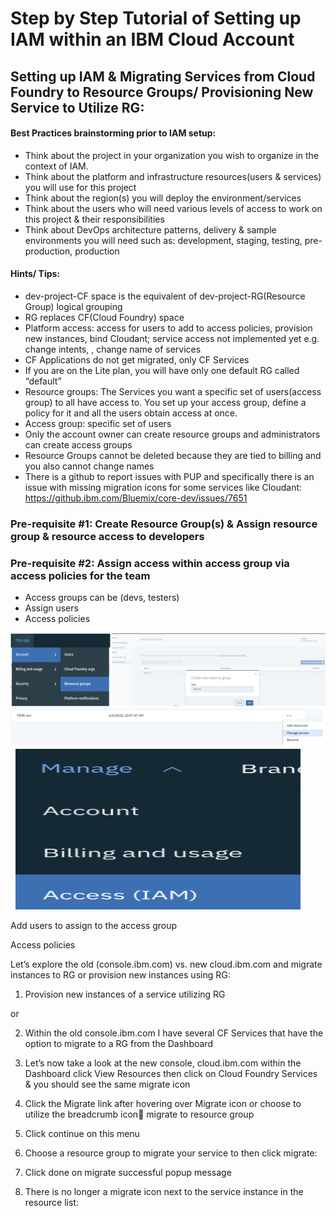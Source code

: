 # Step by Step Tutorial of Setting up IAM within an IBM Cloud Account

## Setting up IAM & Migrating Services from Cloud Foundry to Resource Groups/ Provisioning New Service to Utilize RG:

#### Best Practices brainstorming prior to IAM setup:<br>
- Think about the project in your organization you wish to organize in the context of IAM.<br>
- Think about the platform and infrastructure resources(users & services) you will use for this project<br>
- Think about the region(s) you will deploy the environment/services<br>
- Think about the users who will need various levels of access to work on this project & their responsibilities<br>
- Think about DevOps architecture patterns, delivery & sample environments you will need such as: development, staging, testing, pre-production, production<br>


#### Hints/ Tips:
- dev-project-CF space is the equivalent of dev-project-RG(Resource Group) logical grouping
- RG replaces CF(Cloud Foundry) space 
- Platform access: access for users to add to access policies, provision new instances, bind Cloudant; service access not            implemented yet e.g. change intents, , change name of services
- CF Applications do not get migrated, only CF Services 
- If you are on the Lite plan, you will have only one default RG called “default”
- Resource groups: The Services you want a specific set of users(access group) to all have access to. You set up your access group, define a policy for it and all the users obtain access at once.
- Access group: specific set of users
- Only the account owner can create resource groups and administrators can create access groups
- Resource Groups cannot be deleted because they are tied to billing and you also cannot change names
- There is a github to report issues with PUP and specifically there is an issue with missing migration icons for some services like Cloudant: https://github.ibm.com/Bluemix/core-dev/issues/7651


### Pre-requisite #1: Create Resource Group(s) & Assign resource group & resource access to developers

   
### Pre-requisite #2: Assign access within access group via access policies for the team
-	Access groups can be (devs, testers) 
-	Assign users
-	Access policies

![test](https://github.com/bmguillo/IAM_Tutorial/blob/master/img/1.png)
![test](https://github.com/bmguillo/IAM_Tutorial/blob/master/img/2.png)
![test](https://github.com/bmguillo/IAM_Tutorial/blob/master/img/3.png)




   
 
 



Add users to assign to the access group
   
 


Access policies
 

  
 



 

 
   

 



Let’s explore the old (console.ibm.com) vs. new cloud.ibm.com and migrate instances to RG or provision new instances using RG:


1.	Provision new instances of a service utilizing RG
  

or 

2.	Within the old console.ibm.com I have several CF Services that have the option to migrate to a RG  from the Dashboard

 

3.	Let’s now take a look at the new console, cloud.ibm.com within the Dashboard click View Resources then click on Cloud Foundry Services & you should see the same migrate icon
 
 



4.	Click the Migrate link after hovering over Migrate icon or choose to utilize the breadcrumb icon migrate to resource group   




5.	Click continue on this menu 
6.	Choose a resource group to migrate your service to then click migrate:  
7.	Click done on migrate successful popup message
 
8.	There is no longer a migrate icon next to the service instance in the resource list:
 





